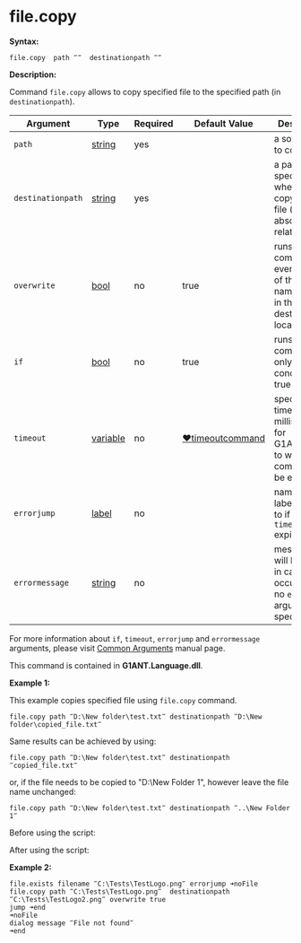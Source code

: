 # file.copy

**Syntax:**

```G1ANT
file.copy  path ‴‴  destinationpath ‴‴ 
```

**Description:**

Command `file.copy` allows to copy specified file to the specified path (in `destinationpath`).

| Argument | Type | Required | Default Value | Description |
| -------- | ---- | -------- | ------------- | ----------- |
|`path`| [string](https://github.com/G1ANT-Robot/G1ANT.Manual/blob/master/G1ANT-Language/Structures/bool.md) | yes |  | a source path to copy from |
|`destinationpath`| [string](https://github.com/G1ANT-Robot/G1ANT.Manual/blob/master/G1ANT-Language/Structures/bool.md) | yes |  | a path specifying where we are copying the file (can be absolute or relative) |
|`overwrite`| [bool](https://github.com/G1ANT-Robot/G1ANT.Manual/blob/master/G1ANT-Language/Structures/bool.md) | no | true | runs the command even if a file of the same name exists in the destination location |
|`if`| [bool](https://github.com/G1ANT-Robot/G1ANT.Manual/blob/master/G1ANT-Language/Structures/bool.md) | no | true | runs the command only if condition is true |
|`timeout`| [variable](https://github.com/G1ANT-Robot/G1ANT.Manual/blob/master/G1ANT-Language/Special-Characters/variable.md) | no | [♥timeoutcommand](https://github.com/G1ANT-Robot/G1ANT.Manual/blob/master/G1ANT-Language/Variables/Special-Variables.md)  | specifies time in milliseconds for G1ANT.Robot to wait for the command to be executed |
|`errorjump` | [label](https://github.com/G1ANT-Robot/G1ANT.Manual/blob/master/G1ANT-Language/Structures/bool.md) | no | | name of the label to jump to if given `timeout` expires |
|`errormessage`| [string](https://github.com/G1ANT-Robot/G1ANT.Manual/blob/master/G1ANT-Language/Structures/bool.md) | no |  | message that will be shown in case error occurs and no `errorjump` argument is specified |

For more information about `if`, `timeout`, `errorjump` and `errormessage` arguments, please visit [Common Arguments](https://github.com/G1ANT-Robot/G1ANT.Manual/blob/master/G1ANT-Language/Common-Arguments.md)  manual page.

This command is contained in **G1ANT.Language.dll**.

**Example 1:**

This example copies specified file using `file.copy` command.

```G1ANT
file.copy path ‴D:\New folder\test.txt‴ destinationpath ‴D:\New folder\copied_file.txt‴
```

Same results can be achieved by using:

```G1ANT
file.copy path ‴D:\New folder\test.txt‴ destinationpath ‴copied_file.txt‴
```

or, if the file needs to be copied to "D:\New Folder 1", however leave the file name unchanged:

```G1ANT
file.copy path ‴D:\New folder\test.txt‴ destinationpath ‴..\New Folder 1‴
```

Before using the script:

 

After using the script:

 

**Example 2:**

```G1ANT
file.exists filename ‴C:\Tests\TestLogo.png‴ errorjump ➜noFile
file.copy path ‴C:\Tests\TestLogo.png‴  destinationpath ‴C:\Tests\TestLogo2.png‴ overwrite true
jump ➜end
➜noFile
dialog message ‴File not found‴
➜end
```

